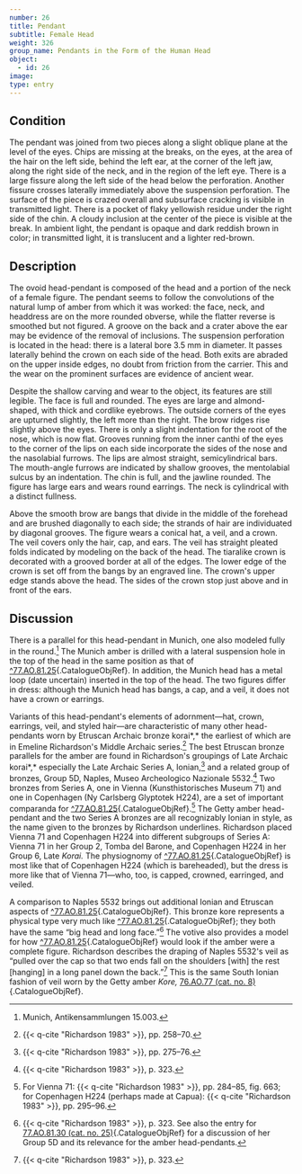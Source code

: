 ```yaml
---
number: 26
title: Pendant
subtitle: Female Head
weight: 326
group_name: Pendants in the Form of the Human Head
object:
  - id: 26
image:
type: entry
---
```


## Condition

The pendant was joined from two pieces along a slight oblique plane at the level of the eyes. Chips are missing at the breaks, on the eyes, at the area of the hair on the left side, behind the left ear, at the corner of the left jaw, along the right side of the neck, and in the region of the left eye. There is a large fissure along the left side of the head below the perforation. Another fissure crosses laterally immediately above the suspension perforation. The surface of the piece is crazed overall and subsurface cracking is visible in transmitted light. There is a pocket of flaky yellowish residue under the right side of the chin. A cloudy inclusion at the center of the piece is visible at the break. In ambient light, the pendant is opaque and dark reddish brown in color; in transmitted light, it is translucent and a lighter red-brown.

## Description

The ovoid head-pendant is composed of the head and a portion of the neck of a female figure. The pendant seems to follow the convolutions of the natural lump of amber from which it was worked: the face, neck, and headdress are on the more rounded obverse, while the flatter reverse is smoothed but not figured. A groove on the back and a crater above the ear may be evidence of the removal of inclusions. The suspension perforation is located in the head: there is a lateral bore 3.5 mm in diameter. It passes laterally behind the crown on each side of the head. Both exits are abraded on the upper inside edges, no doubt from friction from the carrier. This and the wear on the prominent surfaces are evidence of ancient wear.

Despite the shallow carving and wear to the object, its features are still legible. The face is full and rounded. The eyes are large and almond-shaped, with thick and cordlike eyebrows. The outside corners of the eyes are upturned slightly, the left more than the right. The brow ridges rise slightly above the eyes. There is only a slight indentation for the root of the nose, which is now flat. Grooves running from the inner canthi of the eyes to the corner of the lips on each side incorporate the sides of the nose and the nasolabial furrows. The lips are almost straight, semicylindrical bars. The mouth-angle furrows are indicated by shallow grooves, the mentolabial sulcus by an indentation. The chin is full, and the jawline rounded. The figure has large ears and wears round earrings. The neck is cylindrical with a distinct fullness.

Above the smooth brow are bangs that divide in the middle of the forehead and are brushed diagonally to each side; the strands of hair are individuated by diagonal grooves. The figure wears a conical hat, a veil, and a crown. The veil covers only the hair, cap, and ears. The veil has straight pleated folds indicated by modeling on the back of the head. The tiaralike crown is decorated with a grooved border at all of the edges. The lower edge of the crown is set off from the bangs by an engraved line. The crown's upper edge stands above the head. The sides of the crown stop just above and in front of the ears.

## Discussion

There is a parallel for this head-pendant in Munich, one also modeled fully in the round.[^1] The Munich amber is drilled with a lateral suspension hole in the top of the head in the same position as that of [^77.AO.81.25](#cat-77.AO.81.25){.CatalogueObjRef}. In addition, the Munich head has a metal loop (date uncertain) inserted in the top of the head. The two figures differ in dress: although the Munich head has bangs, a cap, and a veil, it does not have a crown or earrings.

Variants of this head-pendant's elements of adornment—hat, crown, earrings, veil, and styled hair—are characteristic of many other head-pendants worn by Etruscan Archaic bronze korai*,* the earliest of which are in Emeline Richardson's Middle Archaic series.[^2] The best Etruscan bronze parallels for the amber are found in Richardson's groupings of Late Archaic korai*,* especially the Late Archaic Series A, Ionian,[^3] and a related group of bronzes, Group 5D, Naples, Museo Archeologico Nazionale 5532.[^4] Two bronzes from Series A, one in Vienna (Kunsthistorisches Museum 71) and one in Copenhagen (Ny Carlsberg Glyptotek H224), are a set of important comparanda for [^77.AO.81.25](#cat-77.AO.81.25){.CatalogueObjRef}.[^5] The Getty amber head-pendant and the two Series A bronzes are all recognizably Ionian in style, as the name given to the bronzes by Richardson underlines. Richardson placed Vienna 71 and Copenhagen H224 into different subgroups of Series A: Vienna 71 in her Group 2, Tomba del Barone, and Copenhagen H224 in her Group 6, Late *Korai.* The physiognomy of [^77.AO.81.25](#cat-77.AO.81.25){.CatalogueObjRef} is most like that of Copenhagen H224 (which is bareheaded), but the dress is more like that of Vienna 71—who, too, is capped, crowned, earringed, and veiled.

A comparison to Naples 5532 brings out additional Ionian and Etruscan aspects of [^77.AO.81.25](#cat-77.AO.81.25){.CatalogueObjRef}. This bronze kore represents a physical type very much like [^77.AO.81.25](#cat-77.AO.81.25){.CatalogueObjRef}; they both have the same “big head and long face.”[^6] The votive also provides a model for how [^77.AO.81.25](#cat-77.AO.81.25){.CatalogueObjRef} would look if the amber were a complete figure. Richardson describes the draping of Naples 5532's veil as “pulled over the cap so that two ends fall on the shoulders [with] the rest [hanging] in a long panel down the back.”[^7] This is the same South Ionian fashion of veil worn by the Getty amber *Kore,* [76.AO.77 (cat. no. 8)](#cat-76.AO.77){.CatalogueObjRef}.


[^1]: Munich, Antikensammlungen 15.003.

[^2]: {{< q-cite "Richardson 1983" >}}, pp. 258–70.

[^3]: {{< q-cite "Richardson 1983" >}}, pp. 275–76.

[^4]: {{< q-cite "Richardson 1983" >}}, p. 323.

[^5]: For Vienna 71: {{< q-cite "Richardson 1983" >}}, pp. 284–85, fig. 663; for Copenhagen H224 (perhaps made at Capua): {{< q-cite "Richardson 1983" >}}, pp. 295–96.

[^6]: {{< q-cite "Richardson 1983" >}}, p. 323. See also the entry for [77.AO.81.30 (cat. no. 25)](#cat-77.AO.81.30){.CatalogueObjRef} for a discussion of her Group 5D and its relevance for the amber head-pendants.

[^7]: {{< q-cite "Richardson 1983" >}}, p. 323.
